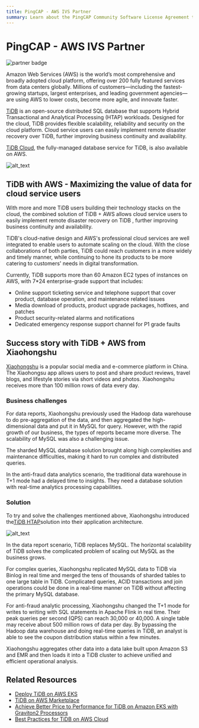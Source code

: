 ```yaml
---
title: PingCAP - AWS IVS Partner
summary: Learn about the PingCAP Community Software License Agreement to be applied when you download or use PingCAP Community Software.
---
```


# PingCAP - AWS IVS Partner

![partner badge](images/image1.png "image_tooltip")

Amazon Web Services (AWS) is the world’s most comprehensive and broadly adopted cloud platform, offering over 200 fully featured services from data centers globally. Millions of customers—including the fastest-growing startups, largest enterprises, and leading government agencies—are using AWS to lower costs, become more agile, and innovate faster.

[TiDB](https://github.com/pingcap/tidb) is an open-source distributed SQL database that supports Hybrid Transactional and Analytical Processing (HTAP) workloads. Designed for the cloud, TiDB provides flexible scalability, reliability and security on the cloud platform. Cloud service users can easily implement remote disaster recovery over TiDB, further improving business continuity and availability.

[TiDB Cloud](https://pingcap.com/products/tidbcloud), the fully-managed database service for TiDB, is also available on AWS.

![alt_text](images/image2.png "image_tooltip")

## TiDB with AWS - Maximizing the value of data for cloud service users

With more and more TiDB users building their technology stacks on the cloud, the combined solution of TiDB + AWS allows cloud service users to easily implement remote disaster recovery on TiDB , further improving business continuity and availability.

TiDB's cloud-native design and AWS's professional cloud services are well integrated to enable users to automate scaling on the cloud. With the close collaborations of both parties, TiDB could reach customers in a more widely and timely manner, while continuing to hone its products to be more catering to customers' needs in digital transformation.

Currently, TiDB supports more than 60 Amazon EC2 types of instances on AWS, with 7*24 enterprise-grade support that includes:

* Online support ticketing service and telephone support that cover product, database operation, and maintenance related issues
* Media download of products, product upgrade packages, hotfixes, and patches
* Product security-related alarms and notifications
* Dedicated emergency response support channel for P1 grade faults

## Success story with TiDB + AWS from Xiaohongshu

[Xiaohongshu](https://en.wikipedia.org/wiki/Xiaohongshu) is a popular social media and e-commerce platform in China. The Xiaohongsu app allows users to post and share product reviews, travel blogs, and lifestyle stories via short videos and photos. Xiaohongshu receives more than 100 million rows of data every day.

### Business challenges

For data reports, Xiaohongshu previously used the Hadoop data warehouse to do pre-aggregation of the data, and then aggregated the high-dimensional data and put it in MySQL for query. However, with the rapid growth of our business, the types of reports became more diverse. The scalability of MySQL was also a challenging issue.

The sharded MySQL database solution brought along high complexities and maintenance difficulties, making it hard to run complex and distributed queries.

In the anti-fraud data analytics scenario, the traditional data warehouse in T+1 mode had a delayed time to insights.  They need a database solution with real-time analytics processing capabilities.

### Solution

To try and solve the challenges mentioned above, Xiaohongshu introduced the[TiDB HTAP](https://docs.pingcap.com/tidb/v3.0/key-features#minimize-etl-with-htap)solution into their application architecture.

![alt_text](images/image3.png "image_tooltip")

In the data report scenario, TiDB replaces MySQL. The horizontal scalability of TiDB solves the complicated problem of scaling out MySQL as the business grows.

For complex queries, Xiaohongshu replicated MySQL data to TiDB via  Binlog in real time and merged the tens of thousands of sharded tables to one large table in TiDB. Complicated queries, ACID transactions and join operations could be done in a real-time manner on TiDB without affecting the primary MySQL database.

For anti-fraud analytic processing, Xiaohongshu changed the T+1 mode for writes to writing with SQL statements in Apache Flink in real time. Their peak queries per second (QPS) can reach 30,000 or 40,000. A single table may receive about 500 million rows of data per day. By bypassing the Hadoop data warehouse and doing real-time queries in TiDB, an analyst is able to see the coupon distribution status within a few minutes.

Xiaohongshu aggregates other data into a data lake built upon Amazon S3 and EMR and then loads it into a TiDB cluster to achieve unified and efficient operational analysis.

## Related Resources

* [Deploy TiDB on AWS EKS](https://docs.pingcap.com/tidb-in-kubernetes/stable/deploy-on-aws-eks?_ga=2.202706578.2084552120.1634196065-205052314.1597370956)
* [TiDB on AWS Marketplace](https://awsmarketplace.amazonaws.cn/marketplace/pp/prodview-idxqhvltxosqc?qid=1634194259707&sr=0-1&ref_=srh_res_product_title)
* [Achieve Better Price to Performance for TiDB on Amazon EKS with Graviton2 Processors](https://aws.amazon.com/cn/blogs/startups/achieve-better-price-to-performance-for-tidb-graviton2-processors/)
* [Best Practices for TiDB on AWS Cloud](https://en.pingcap.com/blog/best-practices-for-tidb-on-aws-cloud)
